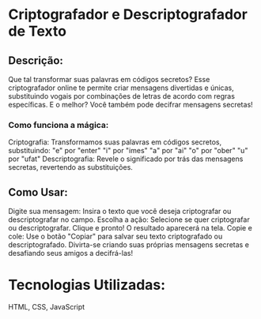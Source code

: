  # Criptografador e Descriptografador de Texto

## Descrição:

Que tal transformar suas palavras em códigos secretos? Esse criptografador online te permite criar mensagens divertidas e únicas, substituindo vogais por combinações de letras de acordo com regras específicas. E o melhor? Você também pode decifrar mensagens secretas!

### Como funciona a mágica:

Criptografia: Transformamos suas palavras em códigos secretos, substituindo:
"e" por "enter"
"i" por "imes"
"a" por "ai"
"o" por "ober"
"u" por "ufat"
Descriptografia: Revele o significado por trás das mensagens secretas, revertendo as substituições.

## Como Usar:

Digite sua mensagem: Insira o texto que você deseja criptografar ou descriptografar no campo.
Escolha a ação: Selecione se quer criptografar ou descriptografar.
Clique e pronto! O resultado aparecerá na tela.
Copie e cole: Use o botão "Copiar" para salvar seu texto criptografado ou descriptografado.
Divirta-se criando suas próprias mensagens secretas e desafiando seus amigos a decifrá-las!

# Tecnologias Utilizadas:
HTML, CSS, JavaScript
